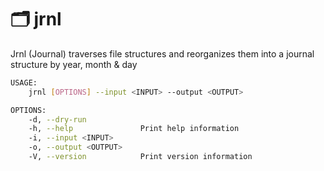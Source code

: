 # 🗂 jrnl

Jrnl (Journal) traverses file structures and reorganizes them into a journal structure by year, month &amp; day

```bash
USAGE:
    jrnl [OPTIONS] --input <INPUT> --output <OUTPUT>

OPTIONS:
    -d, --dry-run
    -h, --help               Print help information
    -i, --input <INPUT>
    -o, --output <OUTPUT>
    -V, --version            Print version information
```
